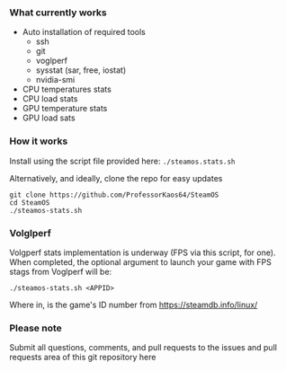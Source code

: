 ### What currently works
* Auto installation of required tools
  * ssh
  * git
  * voglperf
  * sysstat (sar, free, iostat)
  * nvidia-smi
* CPU temperatures stats
* CPU load stats
* GPU temperature stats
* GPU load sats
 
### How it works

Install using the script file provided here:
`./steamos.stats.sh`

Alternatively, and ideally, clone the repo for easy updates
```
git clone https://github.com/ProfessorKaos64/SteamOS
cd SteamOS
./steamos-stats.sh
```

### Volglperf

Volgperf stats implementation is underway (FPS via this script, for one). When completed, the optional argument to launch your game with FPS stags from Voglperf will be:
```
./steamos-stats.sh <APPID>
```

Where in, <APPID> is the game's ID number from https://steamdb.info/linux/

### Please note

Submit all questions, comments, and pull requests to the issues and pull requests area of this git repository
 here
